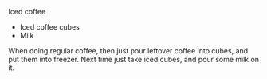 Iced coffee
- Iced coffee cubes
- Milk

When doing regular coffee, then just pour leftover coffee into cubes, and put them into freezer. 
Next time just take iced cubes, and pour some milk on it.   
